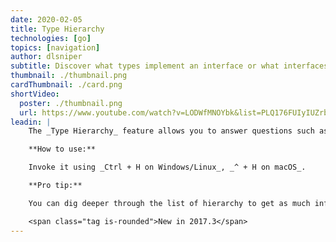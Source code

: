```yaml
---
date: 2020-02-05
title: Type Hierarchy
technologies: [go]
topics: [navigation]
author: dlsniper
subtitle: Discover what types implement an interface or what interfaces are implemented by a type 
thumbnail: ./thumbnail.png
cardThumbnail: ./card.png
shortVideo:
  poster: ./thumbnail.png
  url: https://www.youtube.com/watch?v=LODWfMNOYbk&list=PLQ176FUIyIUZrbrlz4AY1V8VzBJKZyVlW&index=139
leadin: |
    The _Type Hierarchy_ feature allows you to answer questions such as "What interfaces a type implements?" or "What the types are that implement an interface?"

    **How to use:**

    Invoke it using _Ctrl + H on Windows/Linux_, _^ + H on macOS_.

    **Pro tip:**

    You can dig deeper through the list of hierarchy to get as much information as you need.

    <span class="tag is-rounded">New in 2017.3</span>
---
```

